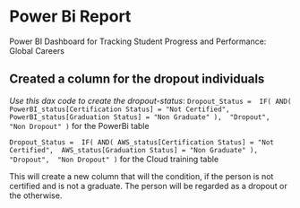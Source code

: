 # Power Bi Report
Power BI Dashboard for Tracking Student Progress and Performance: Global
Careers


## Created a column for the dropout individuals 
_Use this dax code to create the dropout-status_: 
`Dropout_Status = 
IF(
    AND(
        PowerBI_status[Certification Status] = "Not Certified", 
        PowerBI_status[Graduation Status] = "Non Graduate"
    ), 
    "Dropout", 
    "Non Dropout"
)` for the PowerBi table

`Dropout_Status = 
IF(
    AND(
        AWS_status[Certification Status] = "Not Certified", 
        AWS_status[Graduation Status] = "Non Graduate"
    ), 
    "Dropout", 
    "Non Dropout"
)` for the Cloud training table
 

This will create a new column that will the condition, if the person is not certified and is not a graduate.
The person will be regarded as a dropout or the otherwise.

